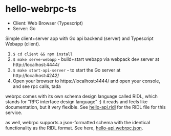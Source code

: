 hello-webrpc-ts
===============

* Client: Web Browser (Typescript)
* Server: Go

Simple client+server app with Go api backend (server) and Typescript Webapp (client).

1. `$ cd client && npm install`
2. `$ make serve-webapp` - build+start webapp via webpack dev server at http://localhost:4444/
3. `$ make start-api-server` - to start the Go server at http://localhost:4242/
4. Open your browser to https://localhost:4444/ and open your console, and see rpc calls, tada

webrpc comes with its own schema design language called RIDL, which stands for "RPC interface
design language" :) it reads and feels like documentation, but it very flexible. See
[hello-api.ridl](./hello-api.ridl) for the RIDL file for this service.

as well, webrpc supports a json-formatted schema with the identical functionality as the RIDL format.
See here, [hello-api.webrpc.json](./hello-api.webrpc.json).

